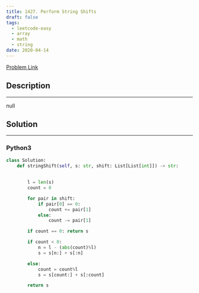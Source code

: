 ```yaml
---
title: 1427. Perform String Shifts
draft: false
tags: 
  - leetcode-easy
  - array
  - math
  - string
date: 2020-04-14
---
```


[Problem Link](https://leetcode.com/problems/perform-string-shifts/)

## Description

---
null

## Solution

---
### Python3
``` py title='perform-string-shifts'
class Solution:
    def stringShift(self, s: str, shift: List[List[int]]) -> str:
        
             
        l = len(s)
        count = 0

        for pair in shift:
            if pair[0] == 0:
                count += pair[1]
            else:
                count -= pair[1]

        if count == 0: return s

        if count < 0:
            n = l - (abs(count)%l)
            s = s[n:] + s[:n]

        else:
            count = count%l
            s = s[count:] + s[:count]

        return s


            
            
```

